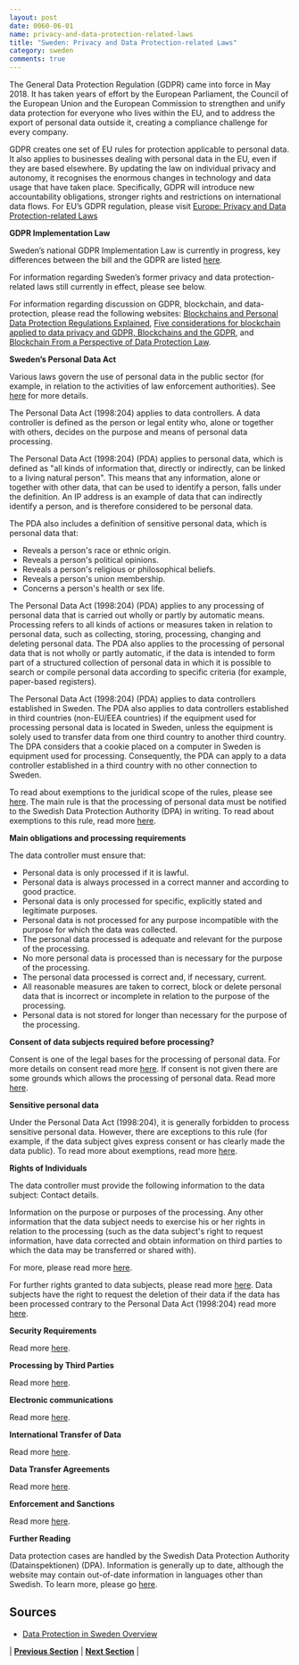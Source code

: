 ```yaml
---
layout: post
date: 0060-06-01
name: privacy-and-data-protection-related-laws
title: "Sweden: Privacy and Data Protection-related Laws"
category: sweden
comments: true
---
```


The General Data Protection Regulation (GDPR) came into force in May 2018. It has taken years of effort by the European Parliament, the Council of the European Union and the European Commission to strengthen and unify data protection for everyone who lives within the EU, and to address the export of personal data outside it, creating a compliance challenge for every company.

GDPR creates one set of EU rules for protection applicable to personal data. It also applies to businesses dealing with personal data in the EU, even if they are based elsewhere. By updating the law on individual privacy and autonomy, it recognises the enormous changes in technology and data usage that have taken place. Specifically, GDPR will introduce new accountability obligations, stronger rights and restrictions on international data flows.
For EU’s GDPR regulation, please visit [Europe: Privacy and Data Protection-related Laws](https://neo-project.github.io/global-blockchain-compliance-hub//europe/europe-privacy-and-data-protection.html)

**GDPR Implementation Law**

Sweden’s national GDPR Implementation Law is currently in progress, key differences between the bill and the GDPR are listed  [here](https://uk.practicallaw.thomsonreuters.com/8-502-0348?transitionType=Default&contextData=(sc.Default)&firstPage=true&comp=pluk&bhcp=1). 

For information regarding Sweden’s former privacy and data protection-related laws still currently in effect, please see below.

For information regarding discussion on GDPR, blockchain, and data-protection, please read the following websites: [Blockchains and Personal Data Protection Regulations Explained](https://www.coindesk.com/blockchains-personal-data-protection-regulations-explained), [Five considerations for blockchain applied to data privacy and GDPR, Blockchains and the GDPR](https://www.ibm.com/blogs/blockchain/2018/05/five-considerations-for-blockchain-applied-to-data-privacy-and-gdpr/), and [Blockchain From a Perspective of Data Protection Law](https://www2.deloitte.com/dl/en/pages/legal/articles/blockchain-datenschutzrecht.html). 

**Sweden’s Personal Data Act**

Various laws govern the use of personal data in the public sector (for example, in relation to the activities of law enforcement authorities). See [here](https://uk.practicallaw.thomsonreuters.com/8-502-0348?transitionType=Default&contextData=(sc.Default)&firstPage=true&comp=pluk&bhcp=1) for more details.

The Personal Data Act (1998:204) applies to data controllers. A data controller is defined as the person or legal entity who, alone or together with others, decides on the purpose and means of personal data processing.

The Personal Data Act (1998:204) (PDA) applies to personal data, which is defined as "all kinds of information that, directly or indirectly, can be linked to a living natural person". This means that any information, alone or together with other data, that can be used to identify a person, falls under the definition. An IP address is an example of data that can indirectly identify a person, and is therefore considered to be personal data.

The PDA also includes a definition of sensitive personal data, which is personal data that:
- Reveals a person's race or ethnic origin.
- Reveals a person's political opinions.
- Reveals a person's religious or philosophical beliefs.
- Reveals a person's union membership.
- Concerns a person's health or sex life.

The Personal Data Act (1998:204) (PDA) applies to any processing of personal data that is carried out wholly or partly by automatic means. Processing refers to all kinds of actions or measures taken in relation to personal data, such as collecting, storing, processing, changing and deleting personal data. The PDA also applies to the processing of personal data that is not wholly or partly automatic, if the data is intended to form part of a structured collection of personal data in which it is possible to search or compile personal data according to specific criteria (for example, paper-based registers).

The Personal Data Act (1998:204) (PDA) applies to data controllers established in Sweden. The PDA also applies to data controllers established in third countries (non-EU/EEA countries) if the equipment used for processing personal data is located in Sweden, unless the equipment is solely used to transfer data from one third country to another third country. The DPA considers that a cookie placed on a computer in Sweden is equipment used for processing. Consequently, the PDA can apply to a data controller established in a third country with no other connection to Sweden.

To read about exemptions to the juridical scope of the rules, please see [here](https://uk.practicallaw.thomsonreuters.com/8-502-0348?transitionType=Default&contextData=(sc.Default)&firstPage=true&comp=pluk&bhcp=1).
The main rule is that the processing of personal data must be notified to the Swedish Data Protection Authority (DPA) in writing. To read about exemptions to this rule, read more [here](https://uk.practicallaw.thomsonreuters.com/8-502-0348?transitionType=Default&contextData=(sc.Default)&firstPage=true&comp=pluk&bhcp=1).

**Main obligations and processing requirements**

The data controller must ensure that:
- Personal data is only processed if it is lawful.
- Personal data is always processed in a correct manner and according to good practice.
- Personal data is only processed for specific, explicitly stated and legitimate purposes.
- Personal data is not processed for any purpose incompatible with the purpose for which the data was collected.
- The personal data processed is adequate and relevant for the purpose of the processing.
- No more personal data is processed than is necessary for the purpose of the processing.
- The personal data processed is correct and, if necessary, current.
- All reasonable measures are taken to correct, block or delete personal data that is incorrect or incomplete in relation to the purpose of the processing.
- Personal data is not stored for longer than necessary for the purpose of the processing.

**Consent of data subjects required before processing?**

Consent is one of the legal bases for the processing of personal data. For more details on consent read more [here](https://uk.practicallaw.thomsonreuters.com/8-502-0348?transitionType=Default&contextData=(sc.Default)&firstPage=true&comp=pluk&bhcp=1).
If consent is not given there are some grounds which allows the processing of personal data. Read more [here](https://uk.practicallaw.thomsonreuters.com/8-502-0348?transitionType=Default&contextData=(sc.Default)&firstPage=true&comp=pluk&bhcp=1).

**Sensitive personal data**

Under the Personal Data Act (1998:204), it is generally forbidden to process sensitive personal data. However, there are exceptions to this rule (for example, if the data subject gives express consent or has clearly made the data public). To read more about exemptions, read more [here](https://uk.practicallaw.thomsonreuters.com/8-502-0348?transitionType=Default&contextData=(sc.Default)&firstPage=true&comp=pluk&bhcp=1).

**Rights of Individuals**

The data controller must provide the following information to the data subject:
Contact details.

Information on the purpose or purposes of the processing.
Any other information that the data subject needs to exercise his or her rights in relation to the processing (such as the data subject's right to request information, have data corrected and obtain information on third parties to which the data may be transferred or shared with).

For more, please read more [here](https://uk.practicallaw.thomsonreuters.com/8-502-0348?transitionType=Default&contextData=(sc.Default)&firstPage=true&comp=pluk&bhcp=1).

For further rights granted to data subjects, please read more [here](https://uk.practicallaw.thomsonreuters.com/8-502-0348?transitionType=Default&contextData=(sc.Default)&firstPage=true&comp=pluk&bhcp=1).
Data subjects have the right to request the deletion of their data if the data has been processed contrary to the Personal Data Act (1998:204) read more [here](https://uk.practicallaw.thomsonreuters.com/8-502-0348?transitionType=Default&contextData=(sc.Default)&firstPage=true&comp=pluk&bhcp=1).

**Security Requirements**

Read more [here](https://uk.practicallaw.thomsonreuters.com/8-502-0348?transitionType=Default&contextData=(sc.Default)&firstPage=true&comp=pluk&bhcp=1).

**Processing by Third Parties**

Read more [here](https://uk.practicallaw.thomsonreuters.com/8-502-0348?transitionType=Default&contextData=(sc.Default)&firstPage=true&comp=pluk&bhcp=1).

**Electronic communications**

Read more [here](https://uk.practicallaw.thomsonreuters.com/8-502-0348?transitionType=Default&contextData=(sc.Default)&firstPage=true&comp=pluk&bhcp=1).

**International Transfer of Data**

Read more [here](https://uk.practicallaw.thomsonreuters.com/8-502-0348?transitionType=Default&contextData=(sc.Default)&firstPage=true&comp=pluk&bhcp=1).

**Data Transfer Agreements**

Read more [here](https://uk.practicallaw.thomsonreuters.com/8-502-0348?transitionType=Default&contextData=(sc.Default)&firstPage=true&comp=pluk&bhcp=1).

**Enforcement and Sanctions**

Read more [here](https://uk.practicallaw.thomsonreuters.com/8-502-0348?transitionType=Default&contextData=(sc.Default)&firstPage=true&comp=pluk&bhcp=1).

**Further Reading**

Data protection cases are handled by the Swedish Data Protection Authority (Datainspektionen) (DPA). Information is generally up to date, although the website may contain out-of-date information in languages other than Swedish. To learn more, please go [here](https://uk.practicallaw.thomsonreuters.com/8-502-0348?transitionType=Default&contextData=(sc.Default)&firstPage=true&comp=pluk&bhcp=1). 

## Sources

- [Data Protection in Sweden Overview](https://uk.practicallaw.thomsonreuters.com/2-575-2225?transitionType=Default&contextData=(sc.Default)&firstPage=true&bhcp=1)



| **[Previous Section](https://neo-project.github.io/global-blockchain-compliance-hub//sweden/sweden-securities-related-laws.html)** | **[Next Section](https://neo-project.github.io/global-blockchain-compliance-hub//sweden/sweden-final-liability.html)** |
